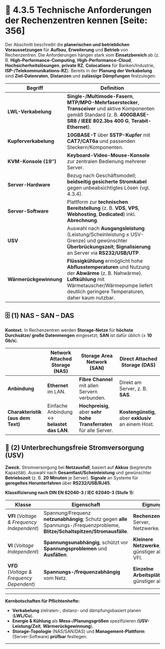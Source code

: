 # 🏢 4.3.5 Technische Anforderungen der Rechenzentren kennen [Seite: 356]

Der Abschnitt beschreibt die **planerischen und betrieblichen Voraussetzungen** für **Aufbau**, **Erweiterung** und **Betrieb** von Rechenzentren. Die Anforderungen hängen stark vom **Einsatzbereich** ab (z. B. **High-Performance-Computing**, **High-Performance-Cloud**, **Hochsicherheitslösungen**, **private RZ**, **Colocations** für Banken/Industrie, **ISP-/Telekommunikations-RZ**). Bereits in der **Planung der Verkabelung** sind **Ziel-Datenraten**, **Distanzen** und **zulässige Dämpfungen** festzulegen. 

| Begriff                | Definition                                                                                                                                                                                                          |
| ---------------------- | ------------------------------------------------------------------------------------------------------------------------------------------------------------------------------------------------------------------- |
| **LWL-Verkabelung**    | **Single-/Multimode-Fasern**, **MTP/MPO-Mehrfaserstecker**, **Transceiver** und aktive Komponenten gemäß Standard (z. B. **400GBASE-SR8 / IEEE 802.3bs 400 G**, **Terabit-Ethernet**).                              |
| **Kupferverkabelung**  | **10GBASE-T** über **SSTP-Kupfer** mit **CAT7/CAT6a** und passenden Steckern/Komponenten.                                                                                                                           |
| **KVM-Konsole (19″)**  | **Keyboard-Video-Mouse-Konsole** zur zentralen Bedienung mehrerer Server.                                                                                                                                           |
| **Server-Hardware**    | Bezug nach Geschäftsmodell; **beidseitig gesicherte Stromkabel** gegen unbeabsichtigtes Lösen (vgl. 4.3.4).                                                                                                         |
| **Server-Software**    | Plattform zur **technischen Bereitstellung** (z. B. **VDS**, **VPS**, **Webhosting**, **Dedicated**) inkl. **Abrechnung**.                                                                                          |
| **USV**                | Auswahl nach **Ausgangsleistung** (Leistung/Scheinleistung ≤ USV-Grenze) und gewünschter **Überbrückungszeit**; **Signalisierung** an Server via **RS232/USB/UTP**.                                                 |
| **Wärmerückgewinnung** | **Flüssigkühlung** ermöglicht hohe **Abflusstemperaturen** und Nutzung der **Abwärme** (z. B. Nahwärme). **Luftkühlung** mit Wärmetauscher/Wärmepumpe liefert deutlich geringere Temperaturen, daher kaum nutzbar.  |

## 🗄️ (1) NAS – SAN – DAS

**Kontext.** In Rechenzentren werden **Storage-Netze** für **höchste Durchsätze/ große Datenmengen** eingesetzt; **SAN** ist dafür üblich (≥ **10 Gb/s**). 

|                                   | **Network Attached Storage (NAS)**         | **Storage Area Network (SAN)**                                     | **Direct Attached Storage (DAS)**                    |
| --------------------------------- | ------------------------------------------ | ------------------------------------------------------------------ | ---------------------------------------------------- |
| **Anbindung**                     | **Ethernet** im LAN.                       | **Fibre Channel** mit allen Servern verbunden.                     | Direkt am Server, z. B. **SAS**.                     |
| **Charakteristik (aus dem Text)** | Einfache Anbindung ↔ **belastet das LAN**. | **Hochpreisig**, aber **sehr hohe Transferraten** für alle Server. | **Kostengünstig**, aber **exklusiv** an einem Host.  |

## 🔋 (2) Unterbrechungsfreie Stromversorgung (**USV**)

**Zweck.** Stromversorgung bei **Netzausfall**; basiert auf **Akkus** (begrenzte Kapazität). Auswahl nach **Gesamtlast/Scheinleistung** und gewünschter **Betriebszeit** (z. B. **20 Minuten** je Server). **Signale** an Systeme für **geregeltes Herunterfahren** über **RS232/USB/RJ45**.

**Klassifizierung nach DIN EN 62040-3 / IEC 62040-3 (Stufe 1):**

| **Klasse**                                  | **Eigenschaft**                                                                                                                  | **Eignung**                                    |
| ------------------------------------------- | -------------------------------------------------------------------------------------------------------------------------------- | ---------------------------------------------- |
| **VFI** (*Voltage & Frequency Independent*) | Spannung/Frequenz **netzunabhängig**; Schutz gegen **alle** Spannungs-/Frequenzprobleme, **Blitze/Schaltspitzen/Stromausfälle**. | **Rechenzentren**, Server, Netzwerke.          |
| **VI** (*Voltage Independent*)              | **Spannungsunabhängig**, schützt vor **Spannungsproblemen** und **Ausfällen**.                                                   | **Kleinere Netzwerke**; günstiger als VFI.     |
| **VFD** (*Voltage & Frequency Dependent*)   | **Spannungs-/frequenzabhängig** vom Netz.                                                                                        | **Einzelne Arbeitsplätze**; günstiger als VI.  |

---

**Kernbotschaften für Pflichtenhefte:**

* **Verkabelung** zielraten-, distanz- und dämpfungsbasiert planen (**LWL/Cu**).
* **Energie & Kühlung** als **Mess-/Planungsgrößen** spezifizieren (**USV-Leistung/Zeit**, **Wärmerückgewinnung**).
* **Storage-Topologie** (NAS/SAN/DAS) und **Management-Plattform** (Server-Software) **prüfbar** festlegen.

---

